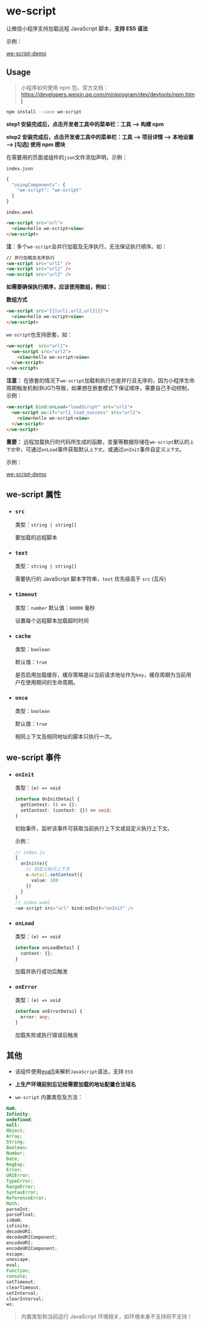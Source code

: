 # we-script

让微信小程序支持加载远程 JavaScript 脚本，**支持 ES5 语法**

示例：

[we-script-demo](https://github.com/bplok20010/we-script-demo)

## Usage

> 小程序如何使用 npm 包，官方文档：https://developers.weixin.qq.com/miniprogram/dev/devtools/npm.html

```sh
npm install --save we-script
```

**step1 安装完成后，点击开发者工具中的菜单栏：工具 --> 构建 npm**

**step2 安装完成后，点击开发者工具中的菜单栏：工具 --> 项目详情 --> 本地设置 --> [勾选] 使用 npm 模块**

在需要用的页面或组件的`json`文件添加声明，示例：

`index.json`

```ts
{
  "usingComponents": {
    "we-script": "we-script"
  }
}
```

`index.wxml`

```html
<we-script src="url">
  <view>hello we-script<view>
</we-script>
```

**注**：多个`we-script`会并行加载及无序执行，无法保证执行顺序。如：

```html
// 并行加载及无序执行
<we-script src="url1" />
<we-script src="url2" />
<we-script src="url3" />
```

**如需要确保执行顺序，应该使用数组，例如：**

**数组方式**

```html
<we-script src="{{[url1,url2,url3]}}">
  <view>hello we-script<view>
</we-script>
```

`we-script`也支持嵌套，如：

```html
<we-script  src="url1">
  <we-script src="url2">
    <view>hello we-script<view>
  </we-script>
</we-script>
```

**注意：** 在嵌套的情况下`we-script`加载和执行也是并行且无序的，因为小程序生命周期触发机制(BUG?)导致，如果想在嵌套模式下保证顺序，需要自己手动控制，示例：

```html
<we-script bind:onLoad="loadScript" src="url1">
  <we-script wx:if="url1_load_success" src="url2">
    <view>hello we-script<view>
  </we-script>
</we-script>
```

**重要：** 远程加载执行的代码所生成的函数，变量等数据存储在`we-script`默认的`上下文`中，可通过`onLoad`事件获取默认`上下文`，或通过`onInit`事件自定义`上下文`。

示例：

[we-script-demo](https://github.com/bplok20010/we-script-demo)

## we-script 属性

- ### `src`

  类型：`string | string[]`

  要加载的远程脚本

- ### `text`

  类型：`string | string[]`

  需要执行的 JavaScript 脚本字符串，`text` 优先级高于 `src` (互斥)

- ### `timeout`

  类型：`number`
  默认值：`60000` 毫秒

  设置每个远程脚本加载超时时间

- ### `cache`

  类型：`boolean`

  默认值：`true`

  是否启用加载缓存，缓存策略是以当前请求地址作为`key`，缓存周期为当前用户在使用期间的生命周期。

- ### `once`

  类型：`boolean`

  默认值：`true`

  相同上下文及相同地址的脚本只执行一次。

## we-script 事件

- ### `onInit`

  类型：`(e) => void`

  ```ts
  interface OnInitDetail {
  	getContext: () => {};
  	setContext: (context: {}) => void;
  }
  ```

  初始事件，监听该事件可获取当前执行上下文或自定义执行上下文。

  示例：

  ```ts
  // index.js
  {
    onInit(e){
      // 自定义执行上下文
      e.detail.setContext({
        value: 100
      })
    }
  }
  // index.wxml
  <we-script src="url" bind:onInit="onInit" />
  ```

- ### `onLoad`

  类型：`(e) => void`

  ```ts
  interface onLoadDetail {
  	context: {};
  }
  ```

  加载并执行成功后触发

- ### `onError`

  类型：`(e) => void`

  ```ts
  interface onErrorDetail {
  	error: any;
  }
  ```

  加载失败或执行错误后触发

## 其他

- 该组件使用[eval5](https://github.com/bplok20010/eval5)来解析`JavaScript`语法，支持 `ES5`

- **上生产环境前别忘记给需要加载的地址配置合法域名**

- `we-script` 内置类型及方法：

```ts
NaN;
Infinity;
undefined;
null;
Object;
Array;
String;
Boolean;
Number;
Date;
RegExp;
Error;
URIError;
TypeError;
RangeError;
SyntaxError;
ReferenceError;
Math;
parseInt;
parseFloat;
isNaN;
isFinite;
decodeURI;
decodeURIComponent;
encodeURI;
encodeURIComponent;
escape;
unescape;
eval;
Function;
console;
setTimeout;
clearTimeout;
setInterval;
clearInterval;
wx;
```

> 内置类型和当前运行 JavaScript 环境相关，如环境本身不支持则不支持！
